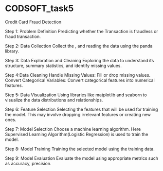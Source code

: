 # CODSOFT_task5

Credit Card Fraud Detection

Step 1: Problem Definition
Predicting whether the Transaction is fraudless or fraud transaction.

Step 2: Data Collection
Collect the , and reading the data using the panda library.

Step 3: Data Exploration and Cleaning
Exploring the data to understand its structure, summary statistics, and identify missing values.

Step 4:Data Cleaning
Handle Missing Values: Fill or drop missing values.
Convert Categorical Variables: Convert categorical features into numerical features.

Step 5: Data Visualization
Using libraries like matplotlib and seaborn to visualize the data distributions and relationships.

Step 6: Feature Selection
Selecting the features that will be used for training the model. This may involve dropping irrelevant features or creating new ones.

Step 7: Model Selection
Choose a machine learning algorithm. Here Supervised Learning Algorithm(Logistic Regression) is used to train the model.

Step 8: Model Training
Training the selected model using the training data.

Step 9: Model Evaluation
Evaluate the model using appropriate metrics such as accuracy, precision.
